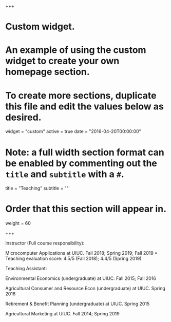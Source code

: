 +++
# Custom widget.
# An example of using the custom widget to create your own homepage section.
# To create more sections, duplicate this file and edit the values below as desired.
widget = "custom"
active = true
date = "2016-04-20T00:00:00"

# Note: a full width section format can be enabled by commenting out the `title` and `subtitle` with a `#`.
title = "Teaching"
subtitle = ""

# Order that this section will appear in.
weight = 60

+++

Instructor (Full course responsibility):

Microcomputer Applications at UIUC. Fall 2018; Spring 2019; Fall 2019
• Teaching evaluation score: 4.5/5 (Fall 2018); 4.4/5 (Spring 2019)

Teaching Assistant:

Environmental Economics (undergraduate) at UIUC. Fall 2015; Fall 2016

Agricultural Consumer and Resource Econ (undergraduate) at UIUC. Spring 2016

Retirement & Benefit Planning (undergraduate) at UIUC. Spring 2015

Agricultural Marketing at UIUC. Fall 2014; Spring 2019
